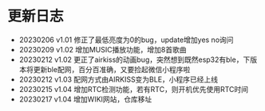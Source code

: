# 更新日志

- 20230206 v1.01 修正了最低亮度为0的bug，update增加yes no询问
- 20230209 v1.02 增加MUSIC播放功能，增加8首歌曲
- 20230212 v1.02 更正了airkiss的动画bug，突然想到既然esp32有ble，下版本将更新ble配网，百分百准确，又要捡起微信小程序啦
- 20230212 v1.03 配网方式由AIRKISS变为BLE，小程序已经上线
- 20230215 v1.04 增加RTC检测功能，若有RTC，则开机优先使用RTC时间
- 20230217 v1.04 增加WIKI网站，仓库移址